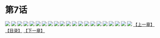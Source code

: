 # 第7话
![](https://mao.mhtupian.com/uploads/img/7563/68557/001.jpg)
![](https://mao.mhtupian.com/uploads/img/7563/68557/002.jpg)
![](https://mao.mhtupian.com/uploads/img/7563/68557/003.jpg)
![](https://mao.mhtupian.com/uploads/img/7563/68557/004.jpg)
![](https://mao.mhtupian.com/uploads/img/7563/68557/005.jpg)
![](https://mao.mhtupian.com/uploads/img/7563/68557/006.jpg)
![](https://mao.mhtupian.com/uploads/img/7563/68557/007.jpg)
![](https://mao.mhtupian.com/uploads/img/7563/68557/008.jpg)
![](https://mao.mhtupian.com/uploads/img/7563/68557/009.jpg)
![](https://mao.mhtupian.com/uploads/img/7563/68557/010.jpg)
![](https://mao.mhtupian.com/uploads/img/7563/68557/011.jpg)
![](https://mao.mhtupian.com/uploads/img/7563/68557/012.jpg)
![](https://mao.mhtupian.com/uploads/img/7563/68557/013.jpg)
![](https://mao.mhtupian.com/uploads/img/7563/68557/014.jpg)
![](https://mao.mhtupian.com/uploads/img/7563/68557/015.jpg)
![](https://mao.mhtupian.com/uploads/img/7563/68557/016.jpg)
![](https://mao.mhtupian.com/uploads/img/7563/68557/017.jpg)
![](https://mao.mhtupian.com/uploads/img/7563/68557/018.jpg)
![](https://mao.mhtupian.com/uploads/img/7563/68557/019.jpg)
![](https://mao.mhtupian.com/uploads/img/7563/68557/020.jpg)
![](https://mao.mhtupian.com/uploads/img/7563/68557/021.jpg)
[【上一章】](./134.md)
[【目录】](./README.md)
[【下一章】](./136.md)
